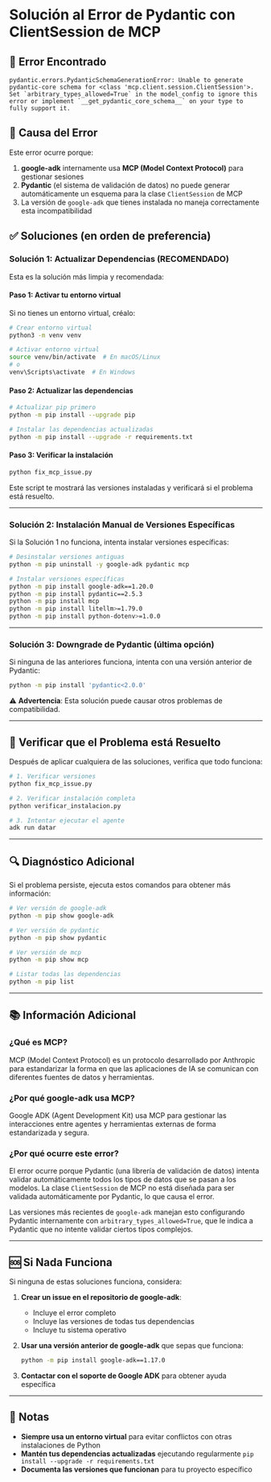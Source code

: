 # Solución al Error de Pydantic con ClientSession de MCP

## 🔴 Error Encontrado

```
pydantic.errors.PydanticSchemaGenerationError: Unable to generate pydantic-core schema for <class 'mcp.client.session.ClientSession'>. Set `arbitrary_types_allowed=True` in the model_config to ignore this error or implement `__get_pydantic_core_schema__` on your type to fully support it.
```

## 🎯 Causa del Error

Este error ocurre porque:

1. **google-adk** internamente usa **MCP (Model Context Protocol)** para gestionar sesiones
2. **Pydantic** (el sistema de validación de datos) no puede generar automáticamente un esquema para la clase `ClientSession` de MCP
3. La versión de `google-adk` que tienes instalada no maneja correctamente esta incompatibilidad

## ✅ Soluciones (en orden de preferencia)

### Solución 1: Actualizar Dependencias (RECOMENDADO)

Esta es la solución más limpia y recomendada:

#### Paso 1: Activar tu entorno virtual

Si no tienes un entorno virtual, créalo:

```bash
# Crear entorno virtual
python3 -m venv venv

# Activar entorno virtual
source venv/bin/activate  # En macOS/Linux
# o
venv\Scripts\activate  # En Windows
```

#### Paso 2: Actualizar las dependencias

```bash
# Actualizar pip primero
python -m pip install --upgrade pip

# Instalar las dependencias actualizadas
python -m pip install --upgrade -r requirements.txt
```

#### Paso 3: Verificar la instalación

```bash
python fix_mcp_issue.py
```

Este script te mostrará las versiones instaladas y verificará si el problema está resuelto.

---

### Solución 2: Instalación Manual de Versiones Específicas

Si la Solución 1 no funciona, intenta instalar versiones específicas:

```bash
# Desinstalar versiones antiguas
python -m pip uninstall -y google-adk pydantic mcp

# Instalar versiones específicas
python -m pip install google-adk==1.20.0
python -m pip install pydantic==2.5.3
python -m pip install mcp
python -m pip install litellm>=1.79.0
python -m pip install python-dotenv>=1.0.0
```

---

### Solución 3: Downgrade de Pydantic (última opción)

Si ninguna de las anteriores funciona, intenta con una versión anterior de Pydantic:

```bash
python -m pip install 'pydantic<2.0.0'
```

⚠️ **Advertencia**: Esta solución puede causar otros problemas de compatibilidad.

---

## 🧪 Verificar que el Problema está Resuelto

Después de aplicar cualquiera de las soluciones, verifica que todo funciona:

```bash
# 1. Verificar versiones
python fix_mcp_issue.py

# 2. Verificar instalación completa
python verificar_instalacion.py

# 3. Intentar ejecutar el agente
adk run datar
```

---

## 🔍 Diagnóstico Adicional

Si el problema persiste, ejecuta estos comandos para obtener más información:

```bash
# Ver versión de google-adk
python -m pip show google-adk

# Ver versión de pydantic
python -m pip show pydantic

# Ver versión de mcp
python -m pip show mcp

# Listar todas las dependencias
python -m pip list
```

---

## 📚 Información Adicional

### ¿Qué es MCP?

MCP (Model Context Protocol) es un protocolo desarrollado por Anthropic para estandarizar la forma en que las aplicaciones de IA se comunican con diferentes fuentes de datos y herramientas.

### ¿Por qué google-adk usa MCP?

Google ADK (Agent Development Kit) usa MCP para gestionar las interacciones entre agentes y herramientas externas de forma estandarizada y segura.

### ¿Por qué ocurre este error?

El error ocurre porque Pydantic (una librería de validación de datos) intenta validar automáticamente todos los tipos de datos que se pasan a los modelos. La clase `ClientSession` de MCP no está diseñada para ser validada automáticamente por Pydantic, lo que causa el error.

Las versiones más recientes de `google-adk` manejan esto configurando Pydantic internamente con `arbitrary_types_allowed=True`, que le indica a Pydantic que no intente validar ciertos tipos complejos.

---

## 🆘 Si Nada Funciona

Si ninguna de estas soluciones funciona, considera:

1. **Crear un issue en el repositorio de google-adk**:
   - Incluye el error completo
   - Incluye las versiones de todas tus dependencias
   - Incluye tu sistema operativo

2. **Usar una versión anterior de google-adk** que sepas que funciona:
   ```bash
   python -m pip install google-adk==1.17.0
   ```

3. **Contactar con el soporte de Google ADK** para obtener ayuda específica

---

## 📝 Notas

- **Siempre usa un entorno virtual** para evitar conflictos con otras instalaciones de Python
- **Mantén tus dependencias actualizadas** ejecutando regularmente `pip install --upgrade -r requirements.txt`
- **Documenta las versiones que funcionan** para tu proyecto específico

